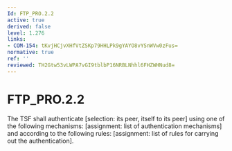 ```yaml
---
Id: FTP_PRO.2.2
active: true
derived: false
level: 1.276
links:
- COM-154: tKvjHCjvXHfVtZSKp79HHLPk9gYAYO8vYSnWVw0zFus=
normative: true
ref: ''
reviewed: TH2Gtw53vLWPA7vGI9tblbP16NRBLNhhl6FHZWHNud8=
---
```


# FTP_PRO.2.2

The TSF shall authenticate [selection: its peer, itself to its peer] using one of the following mechanisms: [assignment: list of authentication mechanisms] and according to the following rules: [assignment: list of rules for carrying out the authentication].